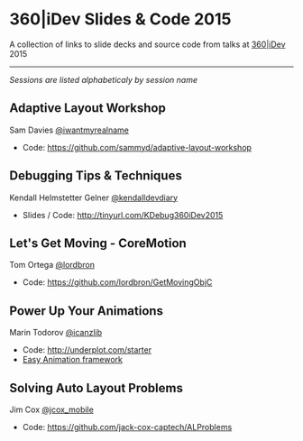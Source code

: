 360|iDev Slides & Code 2015
==============

A collection of links to slide decks and source code from talks at [360|iDev](http://360idev.com) 2015

-----

_Sessions are listed alphabeticaly by session name_

## Adaptive Layout Workshop
Sam Davies [@iwantmyrealname](https://twitter.com/iwantmyrealname)

* Code: https://github.com/sammyd/adaptive-layout-workshop


## Debugging Tips & Techniques
Kendall Helmstetter Gelner [@kendalldevdiary](https://twitter.com/kendalldevdiary)

* Slides / Code: http://tinyurl.com/KDebug360iDev2015


## Let's Get Moving - CoreMotion
Tom Ortega [@lordbron](https://twitter.com/lordbron)

* Code: https://github.com/lordbron/GetMovingObjC


## Power Up Your Animations
Marin Todorov [@icanzlib](https://twitter.com/icanzlib)

* Code: http://underplot.com/starter
* [Easy Animation framework](https://github.com/icanzilb/EasyAnimation)


## Solving Auto Layout Problems
Jim Cox [@jcox_mobile](https://github.com/icanzilb/jcox_mobile)

* Code: https://github.com/jack-cox-captech/ALProblems
